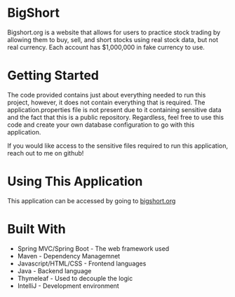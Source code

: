 # BigShort
Bigshort.org is a website that allows for users to practice stock trading by allowing them to buy, sell, and short stocks using real stock data, but not real currency. Each account has $1,000,000 in fake currency to use.

# Getting Started
The code provided contains just about everything needed to run this project, however, it does not contain everything that is required. The application.properties file is not present due to it containing sensitive data and the fact that this is a public repository. Regardless, feel free to use this code and create your own database configuration to go with this application. 

If you would like access to the sensitive files required to run this application, reach out to me on github!

# Using This Application
This application can be accessed by going to [bigshort.org](https://bigshort.org) 

# Built With
  * Spring MVC/Spring Boot - The web framework used
  * Maven - Dependency Managemnet
  * Javascript/HTML/CSS - Frontend languages
  * Java - Backend language
  * Thymeleaf - Used to decouple the logic
  * IntelliJ - Development environment
 
